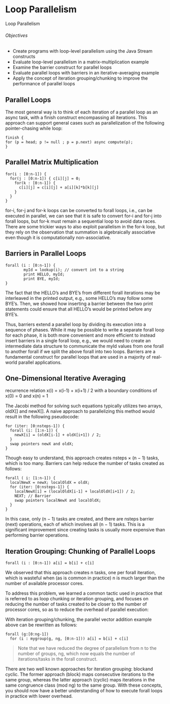 # Loop Parallelism
Loop Parallelism

###### Objectives
- Create programs with loop-level parallelism using the Java Stream constructs
- Evaluate loop-level parallelism in a matrix-multiplication example
- Examine the barrier construct for parallel loops
- Evaluate parallel loops with barriers in an iterative-averaging example
- Apply the concept of iteration grouping/chunking to improve the performance of parallel loops

## Parallel Loops

The most general way is to think of each iteration of a parallel loop as an async task, with a finish construct encompassing all iterations. This approach can support general cases such as parallelization of the following pointer-chasing while loop:
```
finish {
for (p = head; p != null ; p = p.next) async compute(p);
}
```

## Parallel Matrix Multiplication

```
for(i : [0:n-1]) {
  for(j : [0:n-1]) { c[i][j] = 0;
    for(k : [0:n-1]) {
      c[i][j] = c[i][j] + a[i][k]*b[k][j]
    }
  }
}
```
for-i, for-j and for-k loops can be converted to forall loops, i.e., can be executed in parallel, we can see that it is safe to convert for-i and for-j into forall loops, but for-k must remain a sequential loop to avoid  data races. There are some trickier ways to also exploit parallelism in the for-k loop, but they rely on the observation that summation is algebraically associative even though it is computationally non-associative.

## Barriers in Parallel Loops

```
forall (i : [0:n-1]) {
        myId = lookup(i); // convert int to a string 
        print HELLO, myId;
        print BYE, myId;
}
```
The fact that the HELLO’s and BYE’s from different forall iterations may be interleaved in the printed output, e.g., some HELLO’s may follow some BYE’s. Then, we showed how inserting a barrier between the two print statements could ensure that all HELLO’s would be printed before any BYE’s.

Thus, barriers extend a parallel loop by dividing its execution into a sequence of phases. While it may  be possible to write a separate forall loop for each phase, it is both more convenient and more efficient to instead insert barriers in a single forall loop, e.g., we would need to create an intermediate data structure to communicate the myId values from one forall to another forall if we split the above forall into two loops. Barriers are a fundamental construct for parallel loops that are used in a majority of real-world parallel applications.

## One-Dimensional Iterative Averaging

recurrence relation x(i) = x(i-1) + x(i+1) / 2 with a boundary conditions of x(0) = 0 and x(n) = 1

The Jacobi method for solving such equations typically utilizes two arrays, oldX[] and newX[]. A naive approach to parallelizing this method would result in the following pseudocode:
```
for (iter: [0:nsteps-1]) {
  forall (i: [1:n-1]) {
    newX[i] = (oldX[i-1] + oldX[i+1]) / 2;
  }
  swap pointers newX and oldX;
}
```
Though easy to understand, this approach creates nsteps × (n − 1) tasks, which is too many. Barriers can help reduce the number of tasks created as follows:

```
forall ( i: [1:n-1]) {
  localNewX = newX; localOldX = oldX;
  for (iter: [0:nsteps-1]) {
    localNewX[i] = (localOldX[i-1] + localOldX[i+1]) / 2;
    NEXT; // Barrier
    swap pointers localNewX and localOldX;
  }
}
```

In this case, only (n − 1) tasks are created, and there are nsteps barrier (next) operations, each of which involves all (n − 1) tasks. This is a significant improvement since creating tasks is usually more expensive than performing barrier operations.

##  Iteration Grouping:  Chunking of Parallel Loops

```
forall (i : [0:n-1]) a[i] = b[i] + c[i]
```
We observed that this approach creates n tasks, one per forall iteration, which is wasteful when (as is common in practice) n is much larger than the number of available processor cores.

To  address this problem,  we  learned a common tactic used in practice that is referred to as loop chunking    or iteration grouping, and focuses on reducing the number of tasks created to be closer to the number of processor cores, so as to reduce the overhead of parallel    execution:

With iteration grouping/chunking, the parallel vector addition example above can be rewritten as follows:

```
forall (g:[0:ng-1])
  for (i : mygroup(g, ng, [0:n-1])) a[i] = b[i] + c[i]
```

> Note that we have reduced the degree of parallelism from n to the number of groups, ng, which now equals   the  number  of  iterations/tasks  in  the forall construct.

There are two well known approaches for iteration grouping: blockand cyclic. The former approach (block) maps consecutive iterations to the same group, whereas the latter approach (cyclic) maps iterations in the same congruence class (mod ng) to the same group. With these concepts, you should now have a better understanding of how to execute forall loops in practice with lower overhead.
